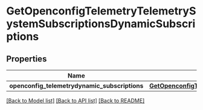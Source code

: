 # GetOpenconfigTelemetryTelemetrySystemSubscriptionsDynamicSubscriptions

## Properties
Name | Type | Description | Notes
------------ | ------------- | ------------- | -------------
**openconfig_telemetrydynamic_subscriptions** | [**GetOpenconfigTelemetryTelemetrySystemOpenconfigtelemetrytelemetrysystemSubscriptionsDynamicsubscriptions**](GetOpenconfigTelemetryTelemetrySystemOpenconfigtelemetrytelemetrysystemSubscriptionsDynamicsubscriptions.md) |  | [optional] 

[[Back to Model list]](../README.md#documentation-for-models) [[Back to API list]](../README.md#documentation-for-api-endpoints) [[Back to README]](../README.md)


